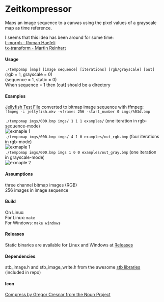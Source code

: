 # Zeitkompressor
Maps an image sequence to a canvas using the pixel values of a grayscale map as time reference.

I seems that this idea has been around for some time:<br/>
[t-morph - Roman Haefeli](http://www.romanhaefeli.net/projekte/out_of_frame/index.php)<br/>
[tx-transform - Martin Reinhart ](http://www.tx-transform.com/Eng/index.html)<br/>

#### Usage
`./tempomap [map] [image sequence] [iterations] [rgb/grayscale] [out]`<br/>
(rgb = 1, grayscale = 0)<br/>
(sequence = 1, static = 0)<br/>
When sequence = 1 then [out] should be a directory<br/>

#### Examples
[Jellyfish Test File](http://www.jell.yfish.us/)
converted to bitmap image sequence with ffmpeg:<br/>
`ffmpeg -i jellyfish.mkv -vframes 256 -start_number 0 imgs/%03d.bmp`

`./tempomap imgs/000.bmp imgs/ 1 1 1 examples/` (one iteration in rgb-sequence-mode)<br/>
![exmaple 1](examples/out_rgb_sequence.gif)<br/>
`./tempomap imgs/000.bmp imgs/ 4 1 0 examples/out_rgb.bmp` (four iterations in rgb-mode)<br/>
![exmaple 1](examples/out_rgb.bmp)<br/>
`./tempomap imgs/000.bmp imgs 1 0 0 examples/out_gray.bmp` (one iteration in grayscale-mode)<br/>
![exmaple 2](examples/out_gray.bmp)<br/>

#### Assumptions
three channel bitmap images (RGB)<br/>
256 images in image sequence

#### Build
On Linux:<br/>
For Linux: `make`<br/>
For Windows: `make windows`

#### Releases
Static binaries are available for Linux and Windows at [Releases](https://github.com/plensch/tempomap/releases)

#### Dependencies
stb_image.h and stb_image_write.h from the awesome [stb libraries](https://github.com/nothings/stb) (included in repo)

#### Icon
[Compress by Gregor Cresnar from the Noun Project](https://thenounproject.com/search/?q=compress&i=3560877)

